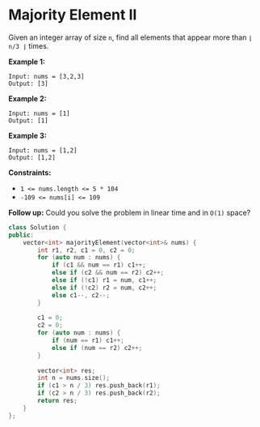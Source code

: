 # Majority Element II

Given an integer array of size `n`, find all elements that appear more than `⌊ n/3 ⌋` times.

 

**Example 1:**

```
Input: nums = [3,2,3]
Output: [3]
```

**Example 2:**

```
Input: nums = [1]
Output: [1]
```

**Example 3:**

```
Input: nums = [1,2]
Output: [1,2]
```

 

**Constraints:**

- `1 <= nums.length <= 5 * 104`
- `-109 <= nums[i] <= 109`

 

**Follow up:** Could you solve the problem in linear time and in `O(1)` space?

```c++
class Solution {
public:
    vector<int> majorityElement(vector<int>& nums) {
        int r1, r2, c1 = 0, c2 = 0;
        for (auto num : nums) {
            if (c1 && num == r1) c1++;
            else if (c2 && num == r2) c2++;
            else if (!c1) r1 = num, c1++;
            else if (!c2) r2 = num, c2++;
            else c1--, c2--;
        }
        
        c1 = 0;
        c2 = 0;
        for (auto num : nums) {
            if (num == r1) c1++;
            else if (num == r2) c2++;
        }
        
        vector<int> res;
        int n = nums.size();
        if (c1 > n / 3) res.push_back(r1);
        if (c2 > n / 3) res.push_back(r2);
        return res;
    }
};
```

